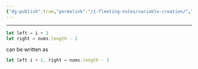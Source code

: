 ```yaml
---
{"dg-publish":true,"permalink":"/1-fleeting-notes/variable-creation/","created":"2023-07-26T13:52:38.000+02:00","updated":"2023-08-04T12:49:05.830+02:00"}
---
```



---
```javascript
let left = i + 1
let right = nums.length - 1
```
can be written as
```javascript
let left i + 1, right = nums.length - 1
```